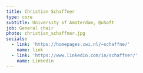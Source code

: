 ```yaml
---
title: Christian Schaffner
type: core
subtitle: University of Amsterdam, QuSoft
job: General chair
photo: christian_schaffner.jpg
socials:
  - link: 'https://homepages.cwi.nl/~schaffne/'
    name: link
  - link: 'https://www.linkedin.com/in/schaffner/'
    name: Linkedin
---
```

